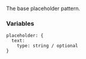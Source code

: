 The base placeholder pattern.


### Variables
~~~
placeholder: {
  text: 
    type: string / optional
}
~~~
